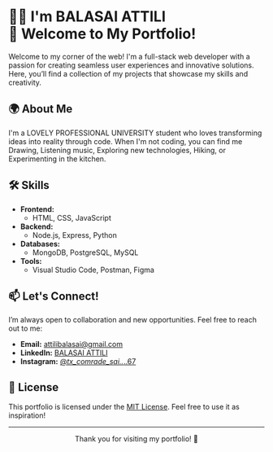 # 👨‍🎓 I'm BALASAI ATTILI<br>🌟 Welcome to My Portfolio!

Welcome to my corner of the web! I'm a full-stack web developer with a passion for creating seamless user experiences and innovative solutions. Here, you’ll find a collection of my projects that showcase my skills and creativity.

## 🌍 About Me

I'm a LOVELY PROFESSIONAL UNIVERSITY student who loves transforming ideas into reality through code. When I'm not coding, you can find me Drawing, Listening music, Exploring new technologies, Hiking, or Experimenting in the kitchen.

## 🛠️ Skills

- **Frontend:** 
  - HTML, CSS, JavaScript
- **Backend:** 
  - Node.js, Express, Python
- **Databases:** 
  - MongoDB, PostgreSQL, MySQL
- **Tools:** 
  - Visual Studio Code, Postman, Figma

## 📫 Let's Connect!

I’m always open to collaboration and new opportunities. Feel free to reach out to me:

- **Email:** [attilibalasai@gmail.com](https://mail.google.com/mail/u/0/#search/pers/FMfcgzQVxbrSjZtkNtxnnnzqSdXdqfss?compose=GTvVlcSKkxGrwmjFBvcmNszSRQrwgGBpbMsPQsfxJxCtRTsklRTlmDKknRmcWfrfMncZLBfBJRHJG)
- **LinkedIn:** [BALASAI ATTILI](https://www.linkedin.com/in/balasai-attili-416152327/)
- **Instagram:** [@_tx_comrade_sai.._..67](https://www.instagram.com/_tx_comrade_sai._.67/)

## 📄 License

This portfolio is licensed under the [MIT License](LICENSE). Feel free to use it as inspiration!

---

<div align="center">
Thank you for visiting my portfolio! 🚀
</div>
